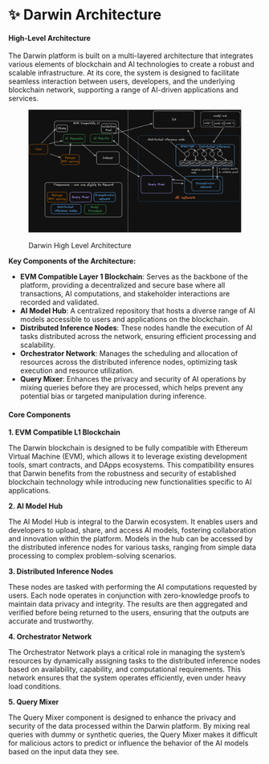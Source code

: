 # ✨ Darwin Architecture

#### **High-Level Architecture**

The Darwin platform is built on a multi-layered architecture that integrates various elements of blockchain and AI technologies to create a robust and scalable infrastructure. At its core, the system is designed to facilitate seamless interaction between users, developers, and the underlying blockchain network, supporting a range of AI-driven applications and services.

<figure><img src="../.gitbook/assets/darwin_arch.png" alt=""><figcaption><p>Darwin High Level Architecture</p></figcaption></figure>

**Key Components of the Architecture:**

* **EVM Compatible Layer 1 Blockchain**: Serves as the backbone of the platform, providing a decentralized and secure base where all transactions, AI computations, and stakeholder interactions are recorded and validated.
* **AI Model Hub**: A centralized repository that hosts a diverse range of AI models accessible to users and applications on the blockchain.
* **Distributed Inference Nodes**: These nodes handle the execution of AI tasks distributed across the network, ensuring efficient processing and scalability.
* **Orchestrator Network**: Manages the scheduling and allocation of resources across the distributed inference nodes, optimizing task execution and resource utilization.
* **Query Mixer**: Enhances the privacy and security of AI operations by mixing queries before they are processed, which helps prevent any potential bias or targeted manipulation during inference.

#### **Core Components**

**1. EVM Compatible L1 Blockchain**

The Darwin blockchain is designed to be fully compatible with Ethereum Virtual Machine (EVM), which allows it to leverage existing development tools, smart contracts, and DApps ecosystems. This compatibility ensures that Darwin benefits from the robustness and security of established blockchain technology while introducing new functionalities specific to AI applications.

**2. AI Model Hub**

The AI Model Hub is integral to the Darwin ecosystem. It enables users and developers to upload, share, and access AI models, fostering collaboration and innovation within the platform. Models in the hub can be accessed by the distributed inference nodes for various tasks, ranging from simple data processing to complex problem-solving scenarios.

**3. Distributed Inference Nodes**

These nodes are tasked with performing the AI computations requested by users. Each node operates in conjunction with zero-knowledge proofs to maintain data privacy and integrity. The results are then aggregated and verified before being returned to the users, ensuring that the outputs are accurate and trustworthy.

**4. Orchestrator Network**

The Orchestrator Network plays a critical role in managing the system’s resources by dynamically assigning tasks to the distributed inference nodes based on availability, capability, and computational requirements. This network ensures that the system operates efficiently, even under heavy load conditions.

**5. Query Mixer**

The Query Mixer component is designed to enhance the privacy and security of the data processed within the Darwin platform. By mixing real queries with dummy or synthetic queries, the Query Mixer makes it difficult for malicious actors to predict or influence the behavior of the AI models based on the input data they see.
